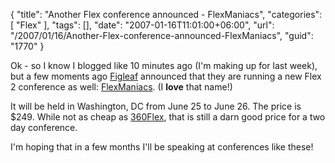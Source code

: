 {
	"title": "Another Flex conference announced - FlexManiacs",
	"categories": [
		"Flex"
	],
	"tags": [],
	"date": "2007-01-16T11:01:00+06:00",
	"url": "/2007/01/16/Another-Flex-conference-announced-FlexManiacs",
	"guid": "1770"
}

Ok - so I know I blogged like 10 minutes ago (I'm making up for last week), but a few moments ago <a href="http://www.figleaf.com">Figleaf</a> announced that they are running a new Flex 2 conference as well: <a href="http://flex2conference.figleaf.com/">FlexManiacs</a>. (I <b>love</b> that name!) 

It will be held in Washington, DC from June 25 to June 26. The price is $249. While not as cheap as <a href="http://360flex.org">360Flex</a>, that is still a darn good price for a two day conference.

I'm hoping that in a few months I'll be speaking at conferences like these!
